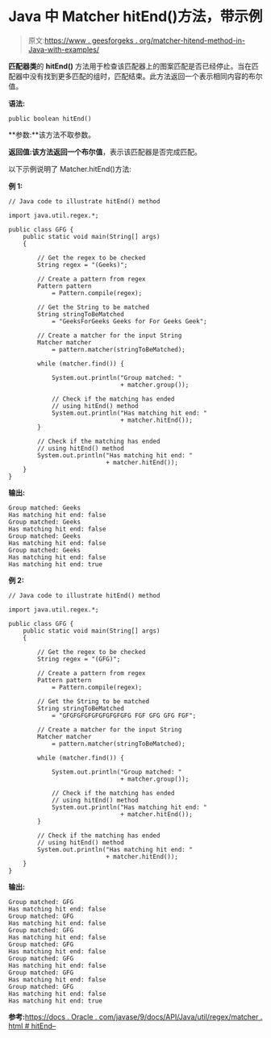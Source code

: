 # Java 中 Matcher hitEnd()方法，带示例

> 原文:[https://www . geesforgeks . org/matcher-hitend-method-in-Java-with-examples/](https://www.geeksforgeeks.org/matcher-hitend-method-in-java-with-examples/)

**匹配器类**的 **hitEnd()** 方法用于检查该匹配器上的图案匹配是否已经停止。当在匹配器中没有找到更多匹配的组时，匹配结束。此方法返回一个表示相同内容的布尔值。

**语法:**

```
public boolean hitEnd()

```

**参数:**该方法不取参数。

**返回值:**该方法返回一个**布尔值**，表示该匹配器是否完成匹配。

以下示例说明了 Matcher.hitEnd()方法:

**例 1:**

```
// Java code to illustrate hitEnd() method

import java.util.regex.*;

public class GFG {
    public static void main(String[] args)
    {

        // Get the regex to be checked
        String regex = "(Geeks)";

        // Create a pattern from regex
        Pattern pattern
            = Pattern.compile(regex);

        // Get the String to be matched
        String stringToBeMatched
            = "GeeksForGeeks Geeks for For Geeks Geek";

        // Create a matcher for the input String
        Matcher matcher
            = pattern.matcher(stringToBeMatched);

        while (matcher.find()) {

            System.out.println("Group matched: "
                               + matcher.group());

            // Check if the matching has ended
            // using hitEnd() method
            System.out.println("Has matching hit end: "
                               + matcher.hitEnd());
        }

        // Check if the matching has ended
        // using hitEnd() method
        System.out.println("Has matching hit end: "
                           + matcher.hitEnd());
    }
}
```

**输出:**

```
Group matched: Geeks
Has matching hit end: false
Group matched: Geeks
Has matching hit end: false
Group matched: Geeks
Has matching hit end: false
Group matched: Geeks
Has matching hit end: false
Has matching hit end: true

```

**例 2:**

```
// Java code to illustrate hitEnd() method

import java.util.regex.*;

public class GFG {
    public static void main(String[] args)
    {

        // Get the regex to be checked
        String regex = "(GFG)";

        // Create a pattern from regex
        Pattern pattern
            = Pattern.compile(regex);

        // Get the String to be matched
        String stringToBeMatched
            = "GFGFGFGFGFGFGFGFGFG FGF GFG GFG FGF";

        // Create a matcher for the input String
        Matcher matcher
            = pattern.matcher(stringToBeMatched);

        while (matcher.find()) {

            System.out.println("Group matched: "
                               + matcher.group());

            // Check if the matching has ended
            // using hitEnd() method
            System.out.println("Has matching hit end: "
                               + matcher.hitEnd());
        }

        // Check if the matching has ended
        // using hitEnd() method
        System.out.println("Has matching hit end: "
                           + matcher.hitEnd());
    }
}
```

**输出:**

```
Group matched: GFG
Has matching hit end: false
Group matched: GFG
Has matching hit end: false
Group matched: GFG
Has matching hit end: false
Group matched: GFG
Has matching hit end: false
Group matched: GFG
Has matching hit end: false
Group matched: GFG
Has matching hit end: false
Group matched: GFG
Has matching hit end: false
Has matching hit end: true

```

**参考:**[https://docs . Oracle . com/javase/9/docs/API/Java/util/regex/matcher . html # hitEnd–](https://docs.oracle.com/javase/9/docs/api/java/util/regex/Matcher.html#hitEnd--)
